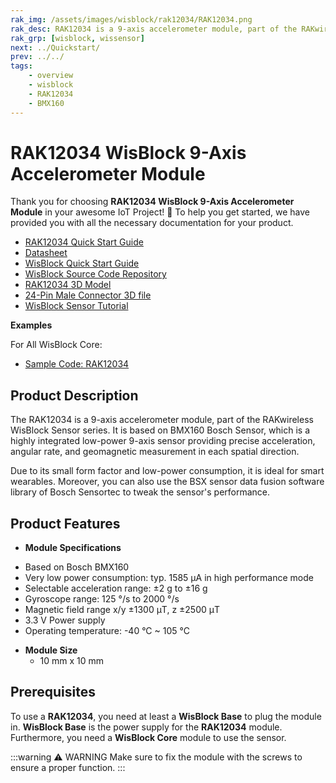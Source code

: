 ```yaml
---
rak_img: /assets/images/wisblock/rak12034/RAK12034.png
rak_desc: RAK12034 is a 9-axis accelerometer module, part of the RAKwireless WisBlock Sensor series. It is based on BMX160 Bosch Sensor, which is a highly integrated low-power 9-axis sensor providing precise acceleration, angular rate, and geomagnetic measurement in each spatial direction.
rak_grp: [wisblock, wissensor]
next: ../Quickstart/
prev: ../../
tags:
    - overview
    - wisblock
    - RAK12034
    - BMX160
---
```



# RAK12034 WisBlock 9-Axis Accelerometer Module

Thank you for choosing **RAK12034 WisBlock 9-Axis Accelerometer Module** in your awesome IoT Project! 🎉 To help you get started, we have provided you with all the necessary documentation for your product.

* [RAK12034 Quick Start Guide](../Quickstart/)
* [Datasheet](../Datasheet/)
* <a href="../../Quickstart/" target="_blank">WisBlock Quick Start Guide</a>
* [WisBlock Source Code Repository](https://github.com/RAKWireless/WisBlock/)
* [RAK12034 3D Model](https://downloads.rakwireless.com/3D_File/WisBlock/3D_RAK12034.stp)
* [24-Pin Male Connector 3D file](https://downloads.rakwireless.com/3D_File/Accessory/WisConnector/M24S1003K6M.stp)
* [WisBlock Sensor Tutorial](/Knowledge-Hub/Learn/WisBlock-Sensor-Tutorial/)

**Examples**

For All WisBlock Core:
* [Sample Code: RAK12034](https://github.com/RAKWireless/WisBlock/tree/master/examples/common/sensors/RAK12034_9_Axis_BMX160)


## Product Description

The RAK12034 is a 9-axis accelerometer module, part of the RAKwireless WisBlock Sensor series. It is based on BMX160 Bosch Sensor, which is a highly integrated low-power 9-axis sensor providing precise acceleration, angular rate, and geomagnetic measurement in each spatial direction.

Due to its small form factor and low-power consumption, it is ideal for smart wearables. Moreover, you can also use the BSX sensor data fusion software library of Bosch Sensortec to tweak the sensor's performance.

## Product Features

* **Module Specifications**
- Based on Bosch BMX160
- Very low power consumption: typ. 1585&nbsp;μA in high performance mode
- Selectable acceleration range: ±2&nbsp;g to ±16&nbsp;g
- Gyroscope range: 125&nbsp;°/s to 2000&nbsp;°/s
- Magnetic field range x/y ±1300&nbsp;μT, z ±2500&nbsp;μT
- 3.3&nbsp;V Power supply
- Operating temperature: -40&nbsp;°C ~ 105&nbsp;°C

* **Module Size**
    * 10&nbsp;mm x 10&nbsp;mm

## Prerequisites

To use a **RAK12034**, you need at least a **WisBlock Base** to plug the module in. **WisBlock Base** is the power supply for the **RAK12034** module. Furthermore, you need a **WisBlock Core** module to use the sensor.


:::warning ⚠️ WARNING
Make sure to fix the module with the screws to ensure a proper function.
:::